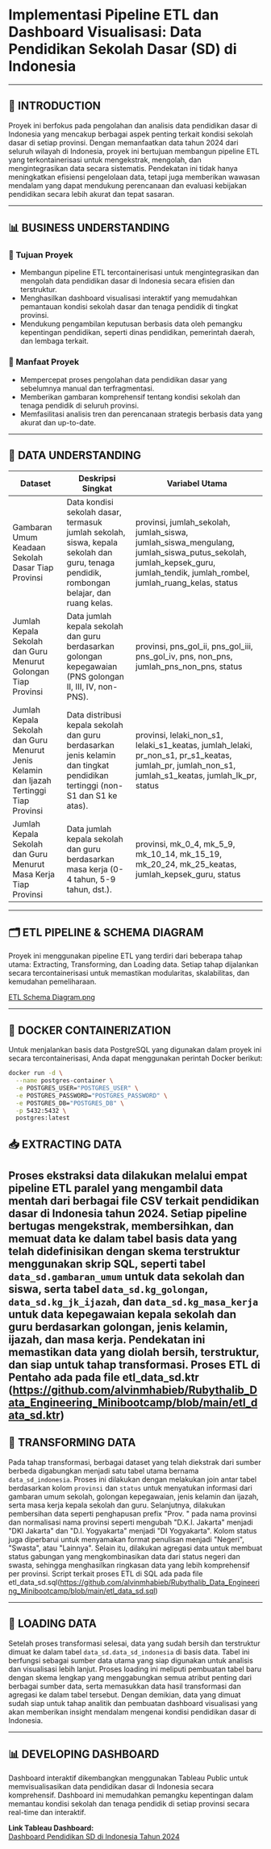 # Implementasi Pipeline ETL dan Dashboard Visualisasi: Data Pendidikan Sekolah Dasar (SD) di Indonesia

---

## 📝 INTRODUCTION  
Proyek ini berfokus pada pengolahan dan analisis data pendidikan dasar di Indonesia yang mencakup berbagai aspek penting terkait kondisi sekolah dasar di setiap provinsi. Dengan memanfaatkan data tahun 2024 dari seluruh wilayah di Indonesia, proyek ini bertujuan membangun pipeline ETL yang terkontainerisasi untuk mengekstrak, mengolah, dan mengintegrasikan data secara sistematis. Pendekatan ini tidak hanya meningkatkan efisiensi pengelolaan data, tetapi juga memberikan wawasan mendalam yang dapat mendukung perencanaan dan evaluasi kebijakan pendidikan secara lebih akurat dan tepat sasaran.

---

## 📊 BUSINESS UNDERSTANDING  

### 🎯 Tujuan Proyek  
- Membangun pipeline ETL tercontainerisasi untuk mengintegrasikan dan mengolah data pendidikan dasar di Indonesia secara efisien dan terstruktur.  
- Menghasilkan dashboard visualisasi interaktif yang memudahkan pemantauan kondisi sekolah dasar dan tenaga pendidik di tingkat provinsi.  
- Mendukung pengambilan keputusan berbasis data oleh pemangku kepentingan pendidikan, seperti dinas pendidikan, pemerintah daerah, dan lembaga terkait.

### 🔑 Manfaat Proyek  
- Mempercepat proses pengolahan data pendidikan dasar yang sebelumnya manual dan terfragmentasi.  
- Memberikan gambaran komprehensif tentang kondisi sekolah dan tenaga pendidik di seluruh provinsi.  
- Memfasilitasi analisis tren dan perencanaan strategis berbasis data yang akurat dan up-to-date.

---

## 📂 DATA UNDERSTANDING  

| Dataset | Deskripsi Singkat | Variabel Utama |
|---------|-------------------|----------------|
| Gambaran Umum Keadaan Sekolah Dasar Tiap Provinsi | Data kondisi sekolah dasar, termasuk jumlah sekolah, siswa, kepala sekolah dan guru, tenaga pendidik, rombongan belajar, dan ruang kelas. | provinsi, jumlah_sekolah, jumlah_siswa, jumlah_siswa_mengulang, jumlah_siswa_putus_sekolah, jumlah_kepsek_guru, jumlah_tendik, jumlah_rombel, jumlah_ruang_kelas, status |
| Jumlah Kepala Sekolah dan Guru Menurut Golongan Tiap Provinsi | Data jumlah kepala sekolah dan guru berdasarkan golongan kepegawaian (PNS golongan II, III, IV, non-PNS). | provinsi, pns_gol_ii, pns_gol_iii, pns_gol_iv, pns, non_pns, jumlah_pns_non_pns, status |
| Jumlah Kepala Sekolah dan Guru Menurut Jenis Kelamin dan Ijazah Tertinggi Tiap Provinsi | Data distribusi kepala sekolah dan guru berdasarkan jenis kelamin dan tingkat pendidikan tertinggi (non-S1 dan S1 ke atas). | provinsi, lelaki_non_s1, lelaki_s1_keatas, jumlah_lelaki, pr_non_s1, pr_s1_keatas, jumlah_pr, jumlah_non_s1, jumlah_s1_keatas, jumlah_lk_pr, status |
| Jumlah Kepala Sekolah dan Guru Menurut Masa Kerja Tiap Provinsi | Data jumlah kepala sekolah dan guru berdasarkan masa kerja (0-4 tahun, 5-9 tahun, dst.). | provinsi, mk_0_4, mk_5_9, mk_10_14, mk_15_19, mk_20_24, mk_25_keatas, jumlah_kepsek_guru, status |

---

## 🗂️ ETL PIPELINE & SCHEMA DIAGRAM  
Proyek ini menggunakan pipeline ETL yang terdiri dari beberapa tahap utama: Extracting, Transforming, dan Loading data. Setiap tahap dijalankan secara tercontainerisasi untuk memastikan modularitas, skalabilitas, dan kemudahan pemeliharaan.

[ETL Schema Diagram.png](https://github.com/alvinmhabieb/Rubythalib_Data_Engineering_Minibootcamp/blob/main/ETL%20Schema%20Diagram.png)

---

## 🐳 DOCKER CONTAINERIZATION  

Untuk menjalankan basis data PostgreSQL yang digunakan dalam proyek ini secara tercontainerisasi, Anda dapat menggunakan perintah Docker berikut:

```bash
docker run -d \
  --name postgres-container \
  -e POSTGRES_USER="POSTGRES_USER" \
  -e POSTGRES_PASSWORD="POSTGRES_PASSWORD" \
  -e POSTGRES_DB="POSTGRES_DB" \
  -p 5432:5432 \
  postgres:latest
```

## 📥 EXTRACTING DATA  
Proses ekstraksi data dilakukan melalui empat pipeline ETL paralel yang mengambil data mentah dari berbagai file CSV terkait pendidikan dasar di Indonesia tahun 2024. Setiap pipeline bertugas mengekstrak, membersihkan, dan memuat data ke dalam tabel basis data yang telah didefinisikan dengan skema terstruktur menggunakan skrip SQL, seperti tabel `data_sd.gambaran_umum` untuk data sekolah dan siswa, serta tabel `data_sd.kg_golongan`, `data_sd.kg_jk_ijazah`, dan `data_sd.kg_masa_kerja` untuk data kepegawaian kepala sekolah dan guru berdasarkan golongan, jenis kelamin, ijazah, dan masa kerja. Pendekatan ini memastikan data yang diolah bersih, terstruktur, dan siap untuk tahap transformasi. Proses ETL di Pentaho ada pada file etl_data_sd.ktr (https://github.com/alvinmhabieb/Rubythalib_Data_Engineering_Minibootcamp/blob/main/etl_data_sd.ktr)
---

## 🔄 TRANSFORMING DATA  
Pada tahap transformasi, berbagai dataset yang telah diekstrak dari sumber berbeda digabungkan menjadi satu tabel utama bernama `data_sd_indonesia`. Proses ini dilakukan dengan melakukan join antar tabel berdasarkan kolom `provinsi` dan `status` untuk menyatukan informasi dari gambaran umum sekolah, golongan kepegawaian, jenis kelamin dan ijazah, serta masa kerja kepala sekolah dan guru. Selanjutnya, dilakukan pembersihan data seperti penghapusan prefix "Prov. " pada nama provinsi dan normalisasi nama provinsi seperti mengubah "D.K.I. Jakarta" menjadi "DKI Jakarta" dan "D.I. Yogyakarta" menjadi "DI Yogyakarta". Kolom status juga diperbarui untuk menyamakan format penulisan menjadi "Negeri", "Swasta", atau "Lainnya". Selain itu, dilakukan agregasi data untuk membuat status gabungan yang mengkombinasikan data dari status negeri dan swasta, sehingga menghasilkan ringkasan data yang lebih komprehensif per provinsi. Script terkait proses ETL di SQL ada pada file etl_data_sd.sql(https://github.com/alvinmhabieb/Rubythalib_Data_Engineering_Minibootcamp/blob/main/etl_data_sd.sql)


---

## 💾 LOADING DATA  
Setelah proses transformasi selesai, data yang sudah bersih dan terstruktur dimuat ke dalam tabel `data_sd.data_sd_indonesia` di basis data. Tabel ini berfungsi sebagai sumber data utama yang siap digunakan untuk analisis dan visualisasi lebih lanjut. Proses loading ini meliputi pembuatan tabel baru dengan skema lengkap yang menggabungkan semua atribut penting dari berbagai sumber data, serta memasukkan data hasil transformasi dan agregasi ke dalam tabel tersebut. Dengan demikian, data yang dimuat sudah siap untuk tahap analitik dan pembuatan dashboard visualisasi yang akan memberikan insight mendalam mengenai kondisi pendidikan dasar di Indonesia.

---

## 📊 DEVELOPING DASHBOARD  
Dashboard interaktif dikembangkan menggunakan Tableau Public untuk memvisualisasikan data pendidikan dasar di Indonesia secara komprehensif. Dashboard ini memudahkan pemangku kepentingan dalam memantau kondisi sekolah dan tenaga pendidik di setiap provinsi secara real-time dan interaktif.

**Link Tableau Dashboard:**  
[Dashboard Pendidikan SD di Indonesia Tahun 2024](https://public.tableau.com/app/profile/alvinmhabieb/viz/PendidikanSDdiIndonesiaTahun2024/Dashboard1)
